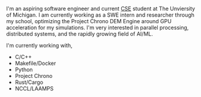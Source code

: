 I'm an aspiring software engineer and current [CSE](https://cse.engin.umich.edu/academics/undergraduate/programs/computer-science-eng/) student at The Unviersity of Michigan. I am currently working as a SWE intern and researcher through my school, optimizing the Project Chrono DEM Engine around GPU acceleration for my simulations.  I'm very interested in parallel processing, distributed systems, and the rapidly growing field of AI/ML.

I'm currently working with,

-   C/C++
-   Makefile/Docker
-   Python
-   Project Chrono
-   Rust/Cargo
-   NCCL/LAAMPS